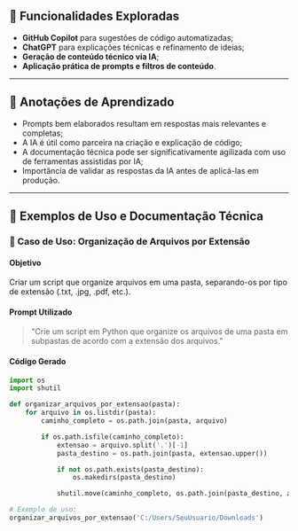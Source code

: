 ## 🚀 Funcionalidades Exploradas

- **GitHub Copilot** para sugestões de código automatizadas;
- **ChatGPT** para explicações técnicas e refinamento de ideias;
- **Geração de conteúdo técnico via IA**;
- **Aplicação prática de prompts e filtros de conteúdo**.

---

## 📓 Anotações de Aprendizado

- Prompts bem elaborados resultam em respostas mais relevantes e completas;
- A IA é útil como parceira na criação e explicação de código;
- A documentação técnica pode ser significativamente agilizada com uso de ferramentas assistidas por IA;
- Importância de validar as respostas da IA antes de aplicá-las em produção.

---

## 🧪 Exemplos de Uso e Documentação Técnica

### 📌 Caso de Uso: Organização de Arquivos por Extensão

#### Objetivo
Criar um script que organize arquivos em uma pasta, separando-os por tipo de extensão (.txt, .jpg, .pdf, etc.).

#### Prompt Utilizado
> "Crie um script em Python que organize os arquivos de uma pasta em subpastas de acordo com a extensão dos arquivos."

#### Código Gerado
```python
import os
import shutil

def organizar_arquivos_por_extensao(pasta):
    for arquivo in os.listdir(pasta):
        caminho_completo = os.path.join(pasta, arquivo)

        if os.path.isfile(caminho_completo):
            extensao = arquivo.split('.')[-1]
            pasta_destino = os.path.join(pasta, extensao.upper())

            if not os.path.exists(pasta_destino):
                os.makedirs(pasta_destino)

            shutil.move(caminho_completo, os.path.join(pasta_destino, arquivo))

# Exemplo de uso:
organizar_arquivos_por_extensao('C:/Users/SeuUsuario/Downloads')
